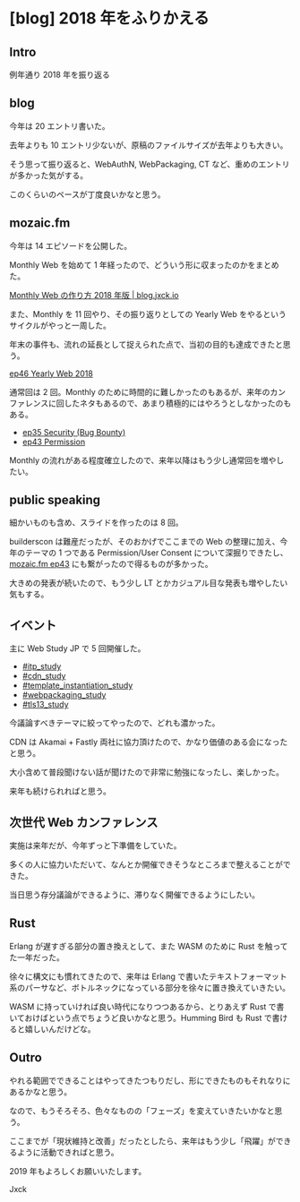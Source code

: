 # [blog] 2018 年をふりかえる

## Intro

例年通り 2018 年を振り返る


## blog

今年は 20 エントリ書いた。

去年よりも 10 エントリ少ないが、原稿のファイルサイズが去年よりも大きい。

そう思って振り返ると、WebAuthN, WebPackaging, CT など、重めのエントリが多かった気がする。

このくらいのペースが丁度良いかなと思う。


## mozaic.fm

今年は 14 エピソードを公開した。

Monthly Web を始めて 1 年経ったので、どういう形に収まったのかをまとめた。

[Monthly Web の作り方 2018 年版 | blog.jxck.io](https://blog.jxck.io/entries/2018-07-18/how-to-logging-monthly-web.html)

また、Monthly を 11 回やり、その振り返りとしての Yearly Web をやるというサイクルがやっと一周した。

年末の事件も、流れの延長として捉えられた点で、当初の目的も達成できたと思う。

[ep46 Yearly Web 2018](https://mozaic.fm/episodes/46/yearly-web-2018.html)

通常回は 2 回。Monthly のために時間的に難しかったのもあるが、来年のカンファレンスに回したネタもあるので、あまり積極的にはやろうとしなかったのもある。

- [ep35 Security (Bug Bounty)](https://mozaic.fm/episodes/35/security-bugbounty.html)
- [ep43 Permission](https://mozaic.fm/episodes/43/permission.html)

Monthly の流れがある程度確立したので、来年以降はもう少し通常回を増やしたい。


## public speaking

細かいものも含め、スライドを作ったのは 8 回。

builderscon は難産だったが、そのおかげでここまでの Web の整理に加え、今年のテーマの 1 つである Permission/User Consent について深掘りできたし、[mozaic.fm ep43](https://mozaic.fm/episodes/43/permission.html) にも繋がったので得るものが多かった。

大きめの発表が続いたので、もう少し LT とかカジュアル目な発表も増やしたい気もする。


## イベント

主に Web Study JP で 5 回開催した。

- [#itp_study](https://web-study.connpass.com/event/84158/)
- [#cdn_study](https://http2study.connpass.com/event/81469/)
- [#template_instantiation_study](https://web-study.connpass.com/event/80198/)
- [#webpackaging_study](https://web-study.connpass.com/event/78978/)
- [#tls13_study](https://http2study.connpass.com/event/77498/)

今議論すべきテーマに絞ってやったので、どれも濃かった。

CDN は Akamai + Fastly 両社に協力頂けたので、かなり価値のある会になったと思う。

大小含めて普段聞けない話が聞けたので非常に勉強になったし、楽しかった。

来年も続けられればと思う。


## 次世代 Web カンファレンス

実施は来年だが、今年ずっと下準備をしていた。

多くの人に協力いただいて、なんとか開催できそうなところまで整えることができた。

当日思う存分議論ができるように、滞りなく開催できるようにしたい。


## Rust

Erlang が遅すぎる部分の置き換えとして、また WASM のために Rust を触ってた一年だった。

徐々に構文にも慣れてきたので、来年は Erlang で書いたテキストフォーマット系のパーサなど、ボトルネックになっている部分を徐々に置き換えていきたい。

WASM に持っていければ良い時代になりつつあるから、とりあえず Rust で書いておけばという点でちょうど良いかなと思う。Humming Bird も Rust で書けると嬉しいんだけどな。


## Outro

やれる範囲でできることはやってきたつもりだし、形にできたものもそれなりにあるかなと思う。

なので、もうそろそろ、色々なものの「フェーズ」を変えていきたいかなと思う。

ここまでが「現状維持と改善」だったとしたら、来年はもう少し「飛躍」ができるように活動できればと思う。

2019 年もよろしくお願いいたします。

Jxck
